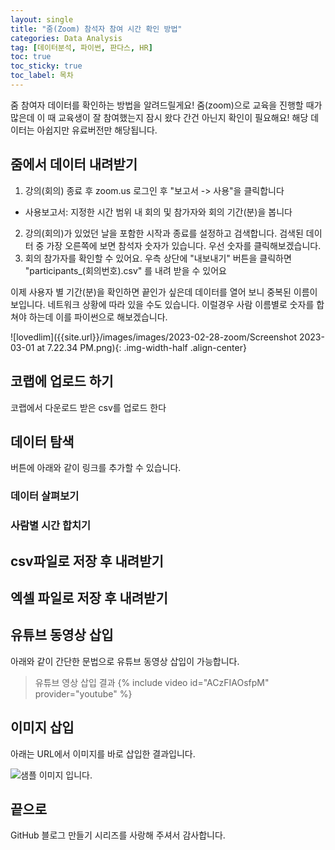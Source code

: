 ```yaml
---
layout: single
title: "줌(Zoom) 참석자 참여 시간 확인 방법"
categories: Data Analysis
tag: [데이터분석, 파이썬, 판다스, HR]
toc: true
toc_sticky: true
toc_label: 목차
---
```


줌 참여자 데이터를 확인하는 방법을 알려드릴게요!
줌(zoom)으로 교육을 진행할 때가 많은데 이 때 교육생이 잘 참여했는지 잠시 왔다 간건 아닌지 확인이 필요해요!
해당 데이터는 아쉽지만 유료버전만 해당됩니다.

## 줌에서 데이터 내려받기
1. 강의(회의) 종료 후 zoom.us 로그인 후 "보고서 -> 사용"을 클릭합니다 
  - 사용보고서: 지정한 시간 범위 내 회의 및 참가자와 회의 기간(분)을 봅니다
2. 강의(회의)가 있었던 날을 포함한 시작과 종료를 설정하고 검색합니다. 검색된 데이터 중 가장 오른쪽에 보면 참석자 숫자가 있습니다. 우선 숫자를 클릭해보겠습니다.
3. 회의 참가자를 확인할 수 있어요. 우측 상단에 "내보내기" 버튼을 클릭하면 "participants_(회의번호).csv" 를 내려 받을 수 있어요
 
이제 사용자 별 기간(분)을 확인하면 끝인가 싶은데 데이터를 열어 보니 중복된 이름이 보입니다. 네트워크 상황에 따라 있을 수도 있습니다. 이럴경우 사람 이름별로 숫자를 합쳐야 하는데 이를 파이썬으로 해보겠습니다. 


![lovedlim]({{site.url}}/images/images/2023-02-28-zoom/Screenshot 2023-03-01 at 7.22.34 PM.png){: .img-width-half .align-center}

## 코랩에 업로드 하기

코랩에서 다운로드 받은 csv를 업로드 한다

## 데이터 탐색

버튼에 아래와 같이 링크를 추가할 수 있습니다.
### 데이터 살펴보기
### 사람별 시간 합치기

## csv파일로 저장 후 내려받기

## 엑셀 파일로 저장 후 내려받기



## 유튜브 동영상 삽입

아래와 같이 간단한 문법으로 유튜브 동영상 삽입이 가능합니다.

> 유튜브 영상 삽입 결과
{% include video id="ACzFIAOsfpM" provider="youtube" %}


## 이미지 삽입

아래는 URL에서 이미지를 바로 삽입한 결과입니다.

![샘플 이미지 입니다.](https://images.unsplash.com/photo-1579353977828-2a4eab540b9a?ixid=MnwxMjA3fDB8MHxzZWFyY2h8MXx8c2FtcGxlfGVufDB8fDB8fA%3D%3D&ixlib=rb-1.2.1&w=1000&q=80)


## 끝으로

GitHub 블로그 만들기 시리즈를 사랑해 주셔서 감사합니다.

